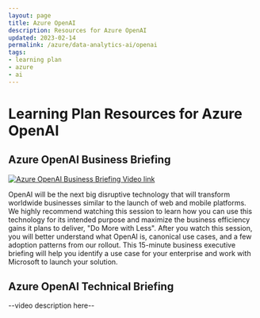 ```yaml
---
layout: page
title: Azure OpenAI
description: Resources for Azure OpenAI
updated: 2023-02-14
permalink: /azure/data-analytics-ai/openai
tags: 
- learning plan
- azure
- ai
---
```


# Learning Plan Resources for Azure OpenAI



## Azure OpenAI Business Briefing
<!-- <iframe width="560" height="315" src="https://www.youtube.com/embed/FJ0v3apQ2dM" title="YouTube video player" frameborder="0" allow="accelerometer; autoplay; clipboard-write; encrypted-media; gyroscope; picture-in-picture; web-share" allowfullscreen></iframe> -->
[![Azure OpenAI Business Briefing Video link](https://img.youtube.com/vi/FJ0v3apQ2dM/0.jpg)](https://www.youtube.com/watch?v=FJ0v3apQ2dM)

OpenAI will be the next big disruptive technology that will transform worldwide businesses similar to the launch of web and mobile platforms.  We highly recommend watching this session to learn how you can use this technology for its intended purpose and maximize the business efficiency gains it plans to deliver, "Do More with Less".  After you watch this session, you will better understand what OpenAI is, canonical use cases, and a few adoption patterns from our rollout.  This 15-minute business executive briefing will help you identify a use case for your enterprise and work with Microsoft to launch your solution.

## Azure OpenAI Technical Briefing
<!-- <iframe width="560" height="315" src="https://www.youtube.com/embed/FJ0v3apQ2dM" title="YouTube video player" frameborder="0" allow="accelerometer; autoplay; clipboard-write; encrypted-media; gyroscope; picture-in-picture; web-share" allowfullscreen></iframe> -->
--video description here--